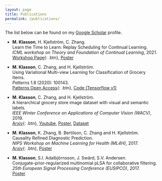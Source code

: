 ```yaml
---
layout: page
title: Publications
permalink: /publications/
---
```

The list below can be found on my [Google Scholar](https://scholar.google.es/citations?user=H9VHxP4AAAAJ&hl=en) profile. 

* **M. Klasson**, H. Kjellström,  C. Zhang.<br>
Learn the Time to Learn: Replay Scheduling for Continual Learning.<br>
*ICML workshop on Theory and Foundation of Continual Learning*, 2021.<br>
[Workshop Page](https://sites.google.com/view/cl-theory-icml2021/accepted-papers){: .btn}, 
[Poster](https://marcusklasson.github.io/files/poster_icml_clworkshop2021.pdf)

* **M. Klasson**,  C. Zhang, and H. Kjellström.<br>
Using Variational Multi-view Learning for Classification of Grocery Items.<br>
*Patterns* 1.8 (2020): 100143.<br>
[Patterns Open Access](https://doi.org/10.1016/j.patter.2020.100143){: .btn},
[Code (Tensorflow v1)](https://github.com/marcusklasson/vcca_grocerystore)

* **M. Klasson**, C. Zhang, and H. Kjellström.<br>
A hierarchical grocery store image dataset with visual and semantic labels.<br>
*IEEE Winter Conference on Applications of Computer Vision (WACV)*, 2019.<br>
[Arxiv](https://arxiv.org/abs/1901.00711){: .btn}, 
[Youtube](https://www.youtube.com/watch?v=aTCK0OWil-A), 
[Poster](https://marcusklasson.github.io/files/poster_wacv2019.pdf),
[Dataset](https://github.com/marcusklasson/GroceryStoreDataset)

* **M. Klasson**, K. Zhang, B. Bertilson, C. Zhang and H. Kjellström.<br>
Causality Refined Diagnostic Prediction.<br>
*NIPS Workshop on Machine Learning for Health (ML4H)*, 2017.<br>
[Arxiv](https://arxiv.org/abs/1711.10915){: .btn},
[Poster](https://marcusklasson.github.io/files/poster_ml4h2017.pdf)

* **M. Klasson**, S.I. Adalbjörnsson, J. Swärd, S.V. Andersen.<br>
Conjugate-prior-regularized multinomial pLSA for collaborative filtering.<br>
*25th European Signal Processing Conference (EUSIPCO)*, 2017.<br>
[Poster](https://marcusklasson.github.io/files/poster_eusipco2017.pdf)
